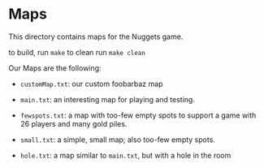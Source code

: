 # Maps

This directory contains maps for the Nuggets game.

to build, run `make`
to clean run `make clean`

Our Maps are the following:

* `customMap.txt`: our custom foobarbaz map

* `main.txt`: an interesting map for playing and testing.

* `fewspots.txt`: a map with too-few empty spots to support a game with 26 players and many gold piles.

* `small.txt`: a simple, small map; also too-few empty spots.

* `hole.txt`: a map similar to `main.txt`, but with a hole in the room
